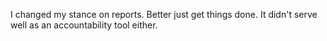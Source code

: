 I changed my stance on reports.
Better just get things done. 
It didn't serve well as an accountability tool
either. 